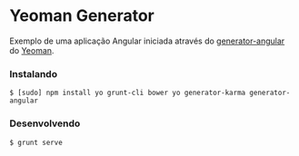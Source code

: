 # Yeoman Generator

Exemplo de uma aplicação Angular iniciada através do [generator-angular](https://github.com/yeoman/generator-angular) do [Yeoman](http://yeoman.io).

### Instalando

```
$ [sudo] npm install yo grunt-cli bower yo generator-karma generator-angular
```

### Desenvolvendo

```
$ grunt serve
```
